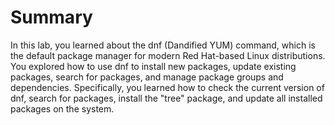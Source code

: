 # Summary

In this lab, you learned about the dnf (Dandified YUM) command, which is the default package manager for modern Red Hat-based Linux distributions. You explored how to use dnf to install new packages, update existing packages, search for packages, and manage package groups and dependencies. Specifically, you learned how to check the current version of dnf, search for packages, install the "tree" package, and update all installed packages on the system.
